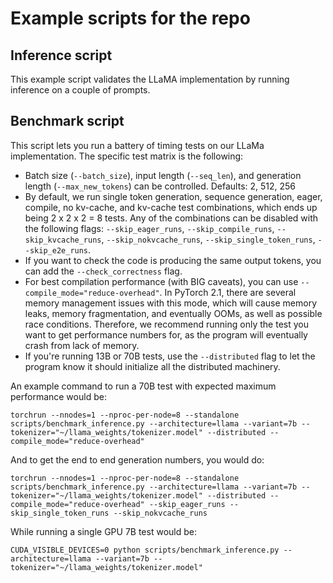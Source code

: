 # Example scripts for the repo

## Inference script

This example script validates the LLaMA implementation by running inference on a couple of prompts.

## Benchmark script

This script lets you run a battery of timing tests on our LLaMa implementation. The specific test matrix is the following:
- Batch size (`--batch_size`), input length (`--seq_len`), and generation length (`--max_new_tokens`) can be controlled. Defaults: 2, 512, 256
- By default, we run single token generation, sequence generation, eager, compile, no kv-cache, and kv-cache test combinations, which ends up being 2 x 2 x 2 = 8 tests. Any of the combinations can be disabled with the following flags: `--skip_eager_runs`, `--skip_compile_runs`, `--skip_kvcache_runs`, `--skip_nokvcache_runs`, `--skip_single_token_runs`, `--skip_e2e_runs`.
- If you want to check the code is producing the same output tokens, you can add the `--check_correctness` flag.
- For best compilation performance (with BIG caveats), you can use `--compile_mode="reduce-overhead"`. In PyTorch 2.1, there are several memory management issues with this mode, which will cause memory leaks, memory fragmentation, and eventually OOMs, as well as possible race conditions. Therefore, we recommend running only the test you want to get performance numbers for, as the program will eventually crash from lack of memory.
- If you're running 13B or 70B tests, use the `--distributed` flag to let the program know it should initialize all the distributed machinery.

An example command to run a 70B test with expected maximum performance would be:
```
torchrun --nnodes=1 --nproc-per-node=8 --standalone scripts/benchmark_inference.py --architecture=llama --variant=7b --tokenizer="~/llama_weights/tokenizer.model" --distributed --compile_mode="reduce-overhead"
```

And to get the end to end generation numbers, you would do:

```
torchrun --nnodes=1 --nproc-per-node=8 --standalone scripts/benchmark_inference.py --architecture=llama --variant=7b --tokenizer="~/llama_weights/tokenizer.model" --distributed --compile_mode="reduce-overhead" --skip_eager_runs --skip_single_token_runs --skip_nokvcache_runs
```

While running a single GPU 7B test would be:
```
CUDA_VISIBLE_DEVICES=0 python scripts/benchmark_inference.py --architecture=llama --variant=7b --tokenizer="~/llama_weights/tokenizer.model"
```
